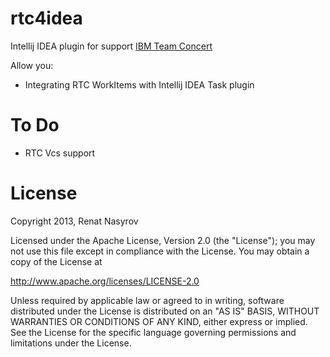 rtc4idea
========

Intellij IDEA plugin for support <a href="http://www-03.ibm.com/software/products/en/rtc/">IBM Team Concert</a>


Allow you:

- Integrating RTC WorkItems with Intellij IDEA Task plugin

To Do
=====

* RTC Vcs support 

License
=======

Copyright 2013, Renat Nasyrov

Licensed under the Apache License, Version 2.0 (the "License");
you may not use this file except in compliance with the License.
You may obtain a copy of the License at

http://www.apache.org/licenses/LICENSE-2.0

Unless required by applicable law or agreed to in writing, software
distributed under the License is distributed on an "AS IS" BASIS,
WITHOUT WARRANTIES OR CONDITIONS OF ANY KIND, either express or implied.
See the License for the specific language governing permissions and
limitations under the License.